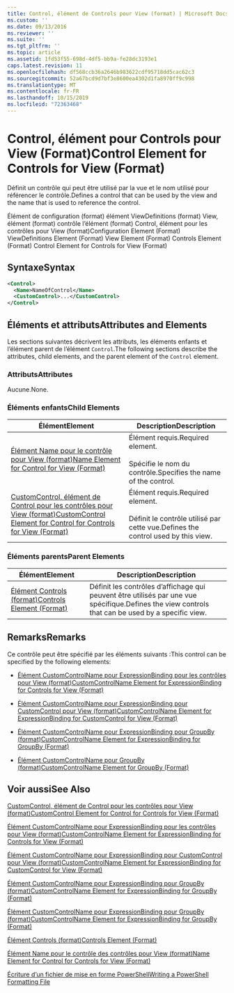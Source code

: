```yaml
---
title: Control, élément de Controls pour View (format) | Microsoft Docs
ms.custom: ''
ms.date: 09/13/2016
ms.reviewer: ''
ms.suite: ''
ms.tgt_pltfrm: ''
ms.topic: article
ms.assetid: 1fd53f55-698d-4df5-bb9a-fe28dc3193e1
caps.latest.revision: 11
ms.openlocfilehash: df568ccb36a2646b983622cdf95718dd5cac62c3
ms.sourcegitcommit: 52a67bcd9d7bf3e8600ea4302d1fa8970ff9c998
ms.translationtype: MT
ms.contentlocale: fr-FR
ms.lasthandoff: 10/15/2019
ms.locfileid: "72363468"
---
```

# <a name="control-element-for-controls-for-view--format"></a><span data-ttu-id="034c5-102">Control, élément pour Controls pour View (Format)</span><span class="sxs-lookup"><span data-stu-id="034c5-102">Control Element for Controls for View  (Format)</span></span>

<span data-ttu-id="034c5-103">Définit un contrôle qui peut être utilisé par la vue et le nom utilisé pour référencer le contrôle.</span><span class="sxs-lookup"><span data-stu-id="034c5-103">Defines a control that can be used by the view and the name that is used to reference the control.</span></span>

<span data-ttu-id="034c5-104">Élément de configuration (format) élément ViewDefinitions (format) View, élément (format) contrôle l’élément (format) Control, élément pour les contrôles pour View (format)</span><span class="sxs-lookup"><span data-stu-id="034c5-104">Configuration Element (Format) ViewDefinitions Element (Format) View Element (Format) Controls Element (Format) Control Element for Controls for View (Format)</span></span>

## <a name="syntax"></a><span data-ttu-id="034c5-105">Syntaxe</span><span class="sxs-lookup"><span data-stu-id="034c5-105">Syntax</span></span>

```xml
<Control>
  <Name>NameOfControl</Name>
  <CustomControl>...</CustomControl>
</Control>
```

## <a name="attributes-and-elements"></a><span data-ttu-id="034c5-106">Éléments et attributs</span><span class="sxs-lookup"><span data-stu-id="034c5-106">Attributes and Elements</span></span>

<span data-ttu-id="034c5-107">Les sections suivantes décrivent les attributs, les éléments enfants et l’élément parent de l’élément `Control`.</span><span class="sxs-lookup"><span data-stu-id="034c5-107">The following sections describe the attributes, child elements, and the parent element of the `Control` element.</span></span>

### <a name="attributes"></a><span data-ttu-id="034c5-108">Attributs</span><span class="sxs-lookup"><span data-stu-id="034c5-108">Attributes</span></span>

<span data-ttu-id="034c5-109">Aucune.</span><span class="sxs-lookup"><span data-stu-id="034c5-109">None.</span></span>

### <a name="child-elements"></a><span data-ttu-id="034c5-110">Éléments enfants</span><span class="sxs-lookup"><span data-stu-id="034c5-110">Child Elements</span></span>

|<span data-ttu-id="034c5-111">Élément</span><span class="sxs-lookup"><span data-stu-id="034c5-111">Element</span></span>|<span data-ttu-id="034c5-112">Description</span><span class="sxs-lookup"><span data-stu-id="034c5-112">Description</span></span>|
|-------------|-----------------|
|[<span data-ttu-id="034c5-113">Élément Name pour le contrôle pour View (format)</span><span class="sxs-lookup"><span data-stu-id="034c5-113">Name Element for Control for View (Format)</span></span>](./name-element-for-control-for-controls-for-view-format.md)|<span data-ttu-id="034c5-114">Élément requis.</span><span class="sxs-lookup"><span data-stu-id="034c5-114">Required element.</span></span><br /><br /> <span data-ttu-id="034c5-115">Spécifie le nom du contrôle.</span><span class="sxs-lookup"><span data-stu-id="034c5-115">Specifies the name of the control.</span></span>|
|[<span data-ttu-id="034c5-116">CustomControl, élément de Control pour les contrôles pour View (format)</span><span class="sxs-lookup"><span data-stu-id="034c5-116">CustomControl Element for Control for Controls for View (Format)</span></span>](./customcontrol-element-for-control-for-controls-for-view-format.md)|<span data-ttu-id="034c5-117">Élément requis.</span><span class="sxs-lookup"><span data-stu-id="034c5-117">Required element.</span></span><br /><br /> <span data-ttu-id="034c5-118">Définit le contrôle utilisé par cette vue.</span><span class="sxs-lookup"><span data-stu-id="034c5-118">Defines the control used by this view.</span></span>|

### <a name="parent-elements"></a><span data-ttu-id="034c5-119">Éléments parents</span><span class="sxs-lookup"><span data-stu-id="034c5-119">Parent Elements</span></span>

|<span data-ttu-id="034c5-120">Élément</span><span class="sxs-lookup"><span data-stu-id="034c5-120">Element</span></span>|<span data-ttu-id="034c5-121">Description</span><span class="sxs-lookup"><span data-stu-id="034c5-121">Description</span></span>|
|-------------|-----------------|
|[<span data-ttu-id="034c5-122">Élément Controls (format)</span><span class="sxs-lookup"><span data-stu-id="034c5-122">Controls Element (Format)</span></span>](./controls-element-for-view-format.md)|<span data-ttu-id="034c5-123">Définit les contrôles d’affichage qui peuvent être utilisés par une vue spécifique.</span><span class="sxs-lookup"><span data-stu-id="034c5-123">Defines the view controls that can be used by a specific view.</span></span>|

## <a name="remarks"></a><span data-ttu-id="034c5-124">Remarks</span><span class="sxs-lookup"><span data-stu-id="034c5-124">Remarks</span></span>

<span data-ttu-id="034c5-125">Ce contrôle peut être spécifié par les éléments suivants :</span><span class="sxs-lookup"><span data-stu-id="034c5-125">This control can be specified by the following elements:</span></span>

- [<span data-ttu-id="034c5-126">Élément CustomControlName pour ExpressionBinding pour les contrôles pour View (format)</span><span class="sxs-lookup"><span data-stu-id="034c5-126">CustomControlName Element for ExpressionBinding for Controls for View (Format)</span></span>](./customcontrolname-element-for-expressionbinding-for-controls-for-view-format.md)

- [<span data-ttu-id="034c5-127">Élément CustomControlName pour ExpressionBinding pour CustomControl pour View (format)</span><span class="sxs-lookup"><span data-stu-id="034c5-127">CustomControlName Element for ExpressionBinding for CustomControl for View (Format)</span></span>](./customcontrolname-element-for-expressionbinding-for-customcontrol-for-view-format.md)

- [<span data-ttu-id="034c5-128">Élément CustomControlName pour ExpressionBinding pour GroupBy (format)</span><span class="sxs-lookup"><span data-stu-id="034c5-128">CustomControlName Element for ExpressionBinding for GroupBy (Format)</span></span>](./customcontrolname-element-for-expressionbinding-for-groupby-format.md)

- [<span data-ttu-id="034c5-129">Élément CustomControlName pour GroupBy (format)</span><span class="sxs-lookup"><span data-stu-id="034c5-129">CustomControlName Element for GroupBy (Format)</span></span>](./customcontrolname-element-for-groupby-format.md)

## <a name="see-also"></a><span data-ttu-id="034c5-130">Voir aussi</span><span class="sxs-lookup"><span data-stu-id="034c5-130">See Also</span></span>

[<span data-ttu-id="034c5-131">CustomControl, élément de Control pour les contrôles pour View (format)</span><span class="sxs-lookup"><span data-stu-id="034c5-131">CustomControl Element for Control for Controls for View (Format)</span></span>](./customcontrol-element-for-control-for-controls-for-view-format.md)

[<span data-ttu-id="034c5-132">Élément CustomControlName pour ExpressionBinding pour les contrôles pour View (format)</span><span class="sxs-lookup"><span data-stu-id="034c5-132">CustomControlName Element for ExpressionBinding for Controls for View (Format)</span></span>](./customcontrolname-element-for-expressionbinding-for-controls-for-view-format.md)

[<span data-ttu-id="034c5-133">Élément CustomControlName pour ExpressionBinding pour CustomControl pour View (format)</span><span class="sxs-lookup"><span data-stu-id="034c5-133">CustomControlName Element for ExpressionBinding for CustomControl for View (Format)</span></span>](./customcontrolname-element-for-expressionbinding-for-customcontrol-for-view-format.md)

[<span data-ttu-id="034c5-134">Élément CustomControlName pour ExpressionBinding pour GroupBy (format)</span><span class="sxs-lookup"><span data-stu-id="034c5-134">CustomControlName Element for ExpressionBinding for GroupBy (Format)</span></span>](./customcontrolname-element-for-expressionbinding-for-groupby-format.md)

[<span data-ttu-id="034c5-135">Élément CustomControlName pour ExpressionBinding pour GroupBy (format)</span><span class="sxs-lookup"><span data-stu-id="034c5-135">CustomControlName Element for ExpressionBinding for GroupBy (Format)</span></span>](./customcontrolname-element-for-expressionbinding-for-groupby-format.md)

[<span data-ttu-id="034c5-136">Élément Controls (format)</span><span class="sxs-lookup"><span data-stu-id="034c5-136">Controls Element (Format)</span></span>](./controls-element-for-view-format.md)

[<span data-ttu-id="034c5-137">Élément Name pour le contrôle des contrôles pour View (format)</span><span class="sxs-lookup"><span data-stu-id="034c5-137">Name Element for Control for Controls for View (Format)</span></span>](./name-element-for-control-for-controls-for-view-format.md)

[<span data-ttu-id="034c5-138">Écriture d’un fichier de mise en forme PowerShell</span><span class="sxs-lookup"><span data-stu-id="034c5-138">Writing a PowerShell Formatting File</span></span>](./writing-a-powershell-formatting-file.md)

